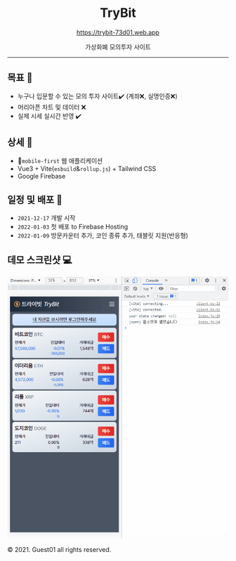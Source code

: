 <div align=center>
<h1>TryBit</h1>
<a href="https://trybit-73d01.web.app">https://trybit-73d01.web.app</a>
<p>가상화폐 모의투자 사이트</p>
</div>

---

## 목표 :dart:
- 누구나 입문할 수 있는 모의 투자 사이트:heavy_check_mark: (계좌:x:, 실명인증:x:)
- 머리아픈 차트 및 데이터 :x:
- 실제 시세 실시간 반영 :heavy_check_mark:

## 상세 :memo:
- :iphone:`mobile-first` 웹 애플리케이션
- Vue3 + Vite(`esbuild`&`rollup.js`) + Tailwind CSS
- Google Firebase

## 일정 및 배포 :rocket:
- `2021-12-17` 개발 시작
- `2022-01-03` 첫 배포 to Firebase Hosting
- `2022-01-09` 방문카운터 추가, 코인 종류 추가, 태블릿 지원(반응형)

## 데모 스크린샷 :computer:
![loginScreen](loginAnimation.gif)

:copyright: 2021. Guest01 all rights reserved.
